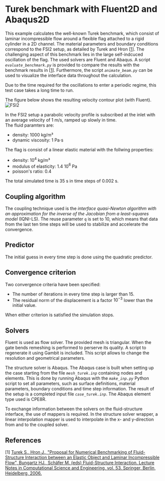 # Turek benchmark with Fluent2D and Abaqus2D

This example calculates the well-known Turek benchmark, which consist of laminar incompressible flow around a flexible flag attached to a rigid cylinder in a 2D channel.
The material parameters and boundary conditions correspond to the FSI2 setup, as detailed by Turek and Hron [[1](#1)].
The challenging aspect of this benchmark lies in the large self-indcuced oscillation of the flag.
The used solvers are Fluent and Abaqus.
A script _`evaluate_benchmark.py`_ is provided to compare the results with the benchmark results in [[1](#1)].
Furthermore, the script _`animate_beam.py`_ can be used to visualize the interface data throughout the calculation.

Due to the time required for the oscillations to enter a periodic regime, this test case takes a long time to run.

The figure below shows the resulting velocity contour plot (with Fluent).
![FSI2](images/turek_fsi2_velocity.gif "Velocity animation of FSI2 setup produced with Fluent")

In the FSI2 setup a parabolic velocity profile is subscribed at the inlet with an average velocity of 1 m/s, ramped up slowly in time.  
The fluid paramters are: 

-   density: 1000 kg/m³
-   dynamic viscosity: 1 Pa$\cdot$s

The flag is consist of a linear elastic material with the follwing properties:

-   density: 10$^4$ kg/m³
-   modulus of elasticity: 1.4 10$^6$ Pa
-   poisson's ratio: 0.4

The total simulated time is 35 s in time steps of 0.002 s.

## Coupling algorithm

The coupling technique used is the *interface quasi-Newton algorithm with an approximation for the inverse of the Jacobian from a least-squares model* (IQNI-LS).
The reuse parameter `q` is set to 10, which means that data from the last ten time steps will be used to stabilize and accelerate the convergence.

## Predictor

The initial guess in every time step is done using the quadratic predictor.

## Convergence criterion

Two convergence criteria have been specified:

-   The number of iterations in every time step is larger than 15.
-   The residual norm of the displacement is a factor $10^{-3}$ lower than the initial value.
 
When either criterion is satisfied the simulation stops.

## Solvers

Fluent is used as flow solver.
The provided mesh is triangular. When the gate bends remeshing is performed to perserve its quality.
A script to regenerate it using Gambit is included. This script allows to change the resolution and geometrical parameters.

The structure solver is Abaqus.
The Abaqus case is built when setting up the case starting from the file *`mesh_turek.inp`* containing nodes and elements. 
This is done by running Abaqus with the *`make_inp.py`* Python script to set all parameters, such as surface definitions, material parameters, boundary conditions and time step information.
The result of the setup is a completed input file *`case_turek.inp`*.
The Abaqus element type used is CPE8R.

To exchange information between the solvers on the fluid-structure interface, the use of mappers is required.
In the structure solver wrapper, a linear interpolation mapper is used to interpolate in the x- and y-direction from and to the coupled solver.

## References
<a id="1">[1]</a> 
[Turek S., Hron J., "Proposal for Numerical Benchmarking of Fluid-Structure Interaction between an Elastic Object and Laminar Incompressible Flow", Bungartz HJ., Schäfer M. (eds) Fluid-Structure Interaction. Lecture Notes in Computational Science and Engineering, vol. 53. Springer, Berlin, Heidelberg, 2006.](https://doi.org/10.1007/3-540-34596-5_15)